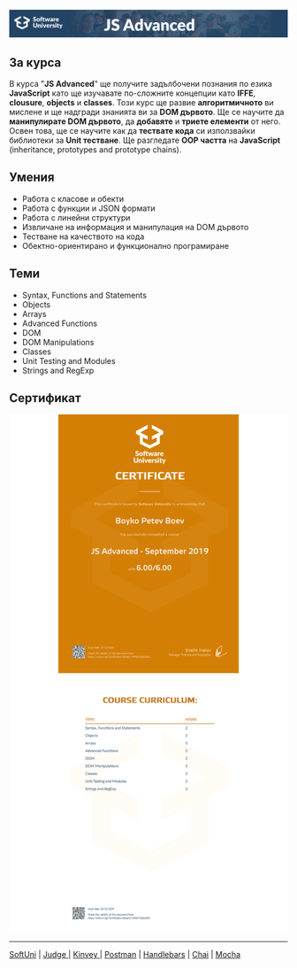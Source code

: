 ![JS-Advanced-September-2019](https://github.com/BoykoPetevBoev/JS-Advanced-September-2019/blob/master/JSAdvanced.jpg)

## За курса

В курса "**JS Advanced**" ще получите задълбочени познания по езика **JavaScript** като ще изучавате по-сложните концепции като **IFFE**, **clousure**, **objects** и **classes**. Този курс ще развие **алгоритмичното** ви мислене и ще надгради знанията ви за **DOM дървото**. Ще се научите да **манипулирате DOM дървото**, да **добавяте** и **триете елементи** от него. Освен това, ще се научите как да **тествате кода** си използвайки библиотеки за **Unit тестване**. Ще разгледате **OOP частта** на **JavaScript** (inheritance, prototypes and prototype chains).

## Умения

- Работа с класове и обекти
- Работа с функции и JSON формати
- Работа с линейни структури
- Извличане на информация и манипулация на DOM дървото
- Тестване на качеството на кода
- Обектно-ориентирано и функционално програмиране

## Теми

- Syntax, Functions and Statements
- Objects
- Arrays
- Advanced Functions
- DOM
- DOM Manipulations
- Classes
- Unit Testing and Modules
- Strings and RegExp

## Сертификат

![Image Not Found](https://github.com/BoykoPetevBoev/JS-Advanced-September-2019/blob/master/JSAdvancedCertificate.jpeg)

---

[SoftUni](https://softuni.bg) | [Judge ](https://judge.softuni.bg) | [Kinvey ](https://console.kinvey.com/apps) | [Postman](www.getpostman-beta.com) | [Handlebars](https://handlebarsjs.com) | [Chai](https://www.chaijs.com) | [Mocha](https://mochajs.org) 
